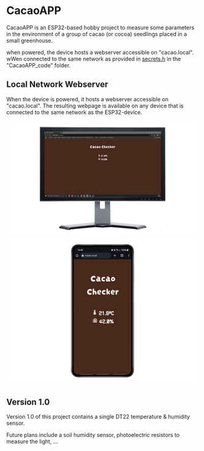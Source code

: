 # CacaoAPP

CacaoAPP is an ESP32-based hobby project to measure some parameters in the environment of a group of cacao (or cocoa) seedlings placed in a small greenhouse.

when powered, the device hosts a webserver accessible on "cacao.local". wWen connected to the same network as provided in [secrets.h](https://github.com/JelteHeldens/CacaoAPP/blob/main/CacaoAPP_code/arduino_secrets.h) in the "CacaoAPP_code" folder.

## Local Network Webserver

When the device is powered, it hosts a webserver accessible on "cacao.local". The resulting webpage is available on any device that is connected to the same network as the ESP32-device.

![image](https://github.com/JelteHeldens/CacaoAPP/blob/main/Images/Computer.png)
![image](https://github.com/JelteHeldens/CacaoAPP/blob/main/Images/Mobile.png)


## Version 1.0

Version 1.0 of this project contains a single DT22 temperature & humidity sensor.

Future plans include a soil humidity sensor, photoelectric resistors to measure the light, ...
